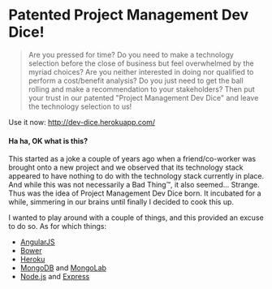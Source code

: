 Patented Project Management Dev Dice!
=====================================

> Are you pressed for time? Do you need to make a technology selection before the
> close of business but feel overwhelmed by the myriad choices? Are you neither
> interested in doing nor qualified to perform a cost/benefit analysis? Do you
> just need to get the ball rolling and make a recommendation to your
> stakeholders? Then put your trust in our patented "Project Management Dev Dice"
> and leave the technology selection to us!

Use it now: <http://dev-dice.herokuapp.com/>

#### Ha ha, OK what is this?

This started as a joke a couple of years ago when a friend/co-worker was brought
onto a new project and we observed that its technology stack appeared to have
nothing to do with the technology stack currently in place. And while this was
not necessarily a Bad Thing&trade;, it also seemed... Strange. Thus was the idea
of Project Management Dev Dice born. It incubated for a while, simmering in our
brains until finally I decided to cook this up.

I wanted to play around with a couple of things, and this provided an excuse to
do so. As for which things:

- [AngularJS](http://angularjs.org/)
- [Bower](http://twitter.github.io/bower/)
- [Heroku](https://www.heroku.com/)
- [MongoDB](http://www.mongodb.org/) and [MongoLab](https://mongolab.com/)
- [Node.js](http://nodejs.org/) and [Express](http://expressjs.com/)
